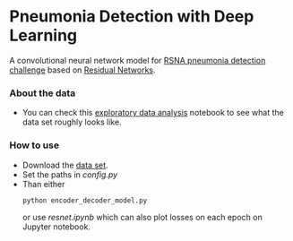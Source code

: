 # Pneumonia Detection with Deep Learning

A convolutional neural network model for [RSNA pneumonia detection challenge](https://www.kaggle.com/c/rsna-pneumonia-detection-challenge) based on [Residual Networks](https://arxiv.org/abs/1512.03385).
 
### About the data
- You can check this [exploratory data analysis](https://github.com/cenkcorapci/pneumonia-detection/blob/master/eda.ipynb) 
notebook to see what the data set roughly looks like.
### How to use
- Download the [data set](https://www.kaggle.com/c/rsna-pneumonia-detection-challenge/data).
- Set the paths in _config.py_
- Than either
   ```
   python encoder_decoder_model.py
   ```
    or use _resnet.ipynb_ which can also plot losses on each epoch on Jupyter notebook.

